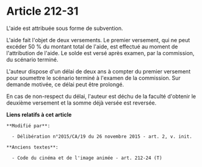 # Article 212-31

L'aide est attribuée sous forme de subvention. 

L'aide fait l'objet de deux versements. Le premier versement, qui ne peut excéder 50 % du montant total de l'aide, est
effectué au moment de l'attribution de l'aide. Le solde est versé après examen, par la commission, du scénario terminé. 

L'auteur dispose d'un délai de deux ans à compter du premier versement pour soumettre le scénario terminé à l'examen de la
commission. Sur demande motivée, ce délai peut être prolongé. 

En cas de non-respect du délai, l'auteur est déchu de la faculté d'obtenir le deuxième versement et la somme déjà versée est
reversée.

**Liens relatifs à cet article**

	**Modifié par**:

	  - Délibération n°2015/CA/19 du 26 novembre 2015 - art. 2, v. init.

	**Anciens textes**:

	  - Code du cinéma et de l'image animée - art. 212-24 (T)
